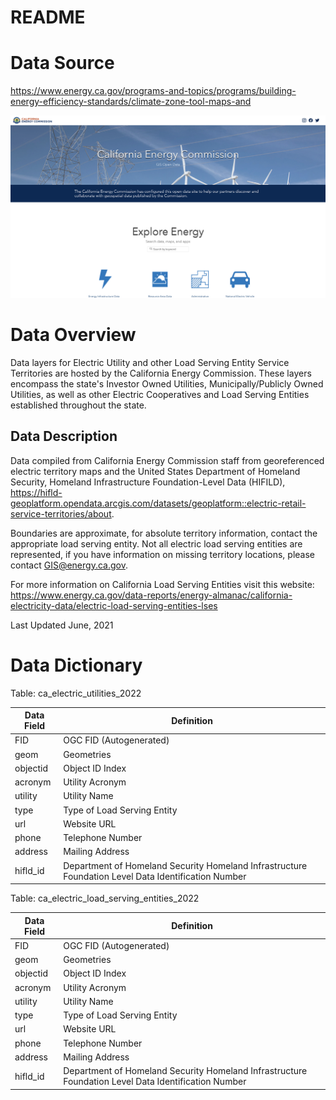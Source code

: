 # README

# Data Source

https://www.energy.ca.gov/programs-and-topics/programs/building-energy-efficiency-standards/climate-zone-tool-maps-and

![image info](./img/utility_territories.png "CEC Utility Service Territories")

# Data Overview

Data layers for Electric Utility and other Load Serving Entity Service Territories are hosted by the California Energy Commission. These layers encompass the state's Investor Owned Utilities, Municipally/Publicly Owned Utilities, as well as other Electric Cooperatives and Load Serving Entities established throughout the state.

## Data Description

Data compiled from California Energy Commission staff from georeferenced electric territory maps and the United States Department of Homeland Security, Homeland Infrastructure Foundation-Level Data (HIFILD), https://hifld-geoplatform.opendata.arcgis.com/datasets/geoplatform::electric-retail-service-territories/about.

Boundaries are approximate, for absolute territory information, contact the appropriate load serving entity. Not all electric load serving entities are represented, if you have information on missing territory locations, please contact GIS@energy.ca.gov.

For more information on California Load Serving Entities visit  this website: https://www.energy.ca.gov/data-reports/energy-almanac/california-electricity-data/electric-load-serving-entities-lses

Last Updated June, 2021

# Data Dictionary

Table: ca_electric_utilities_2022

| Data Field	    | Definition |
|-------------------|------------|
| FID | OGC FID (Autogenerated) |
| geom | Geometries |
| objectid | Object ID Index |
| acronym | Utility Acronym |
| utility | Utility Name |
| type | Type of Load Serving Entity |
| url | Website URL |
| phone | Telephone Number |
| address | Mailing Address |
| hifld_id | Department of Homeland Security Homeland Infrastructure Foundation Level Data Identification Number |

Table: ca_electric_load_serving_entities_2022

| Data Field	    | Definition |
|-------------------|------------|
| FID | OGC FID (Autogenerated) |
| geom | Geometries |
| objectid | Object ID Index |
| acronym | Utility Acronym |
| utility | Utility Name |
| type | Type of Load Serving Entity |
| url | Website URL |
| phone | Telephone Number |
| address | Mailing Address |
| hifld_id | Department of Homeland Security Homeland Infrastructure Foundation Level Data Identification Number |
